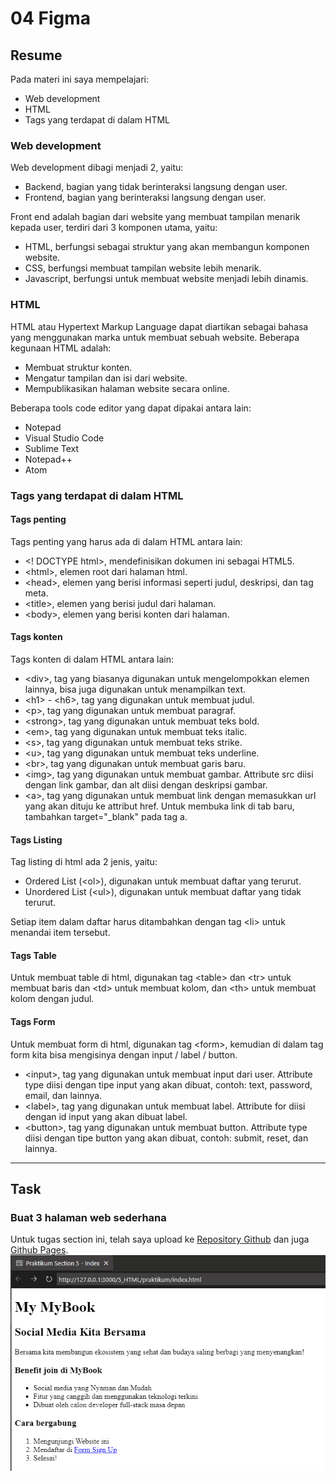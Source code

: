 # 04 Figma

## Resume

Pada materi ini saya mempelajari:

-   Web development
-   HTML
-   Tags yang terdapat di dalam HTML

### Web development

Web development dibagi menjadi 2, yaitu:

-   Backend, bagian yang tidak berinteraksi langsung dengan user.
-   Frontend, bagian yang berinteraksi langsung dengan user.

Front end adalah bagian dari website yang membuat tampilan menarik kepada user, terdiri dari 3 komponen utama, yaitu:

-   HTML, berfungsi sebagai struktur yang akan membangun komponen website.
-   CSS, berfungsi membuat tampilan website lebih menarik.
-   Javascript, berfungsi untuk membuat website menjadi lebih dinamis.

### HTML

HTML atau Hypertext Markup Language dapat diartikan sebagai bahasa yang menggunakan marka untuk membuat sebuah website.
Beberapa kegunaan HTML adalah:

-   Membuat struktur konten.
-   Mengatur tampilan dan isi dari website.
-   Mempublikasikan halaman website secara online.

Beberapa tools code editor yang dapat dipakai antara lain:

-   Notepad
-   Visual Studio Code
-   Sublime Text
-   Notepad++
-   Atom

### Tags yang terdapat di dalam HTML

#### Tags penting

Tags penting yang harus ada di dalam HTML antara lain:

-   <! DOCTYPE html>, mendefinisikan dokumen ini sebagai HTML5.
-   \<html>, elemen root dari halaman html.
-   \<head>, elemen yang berisi informasi seperti judul, deskripsi, dan tag meta.
-   \<title>, elemen yang berisi judul dari halaman.
-   \<body>, elemen yang berisi konten dari halaman.

#### Tags konten

Tags konten di dalam HTML antara lain:

-   \<div>, tag yang biasanya digunakan untuk mengelompokkan elemen lainnya, bisa juga digunakan untuk menampilkan text.
-   \<h1> - \<h6>, tag yang digunakan untuk membuat judul.
-   \<p>, tag yang digunakan untuk membuat paragraf.
-   \<strong>, tag yang digunakan untuk membuat teks bold.
-   \<em>, tag yang digunakan untuk membuat teks italic.
-   \<s>, tag yang digunakan untuk membuat teks strike.
-   \<u>, tag yang digunakan untuk membuat teks underline.
-   \<br>, tag yang digunakan untuk membuat garis baru.
-   \<img>, tag yang digunakan untuk membuat gambar. Attribute src diisi dengan link gambar, dan alt diisi dengan deskripsi gambar.
-   \<a>, tag yang digunakan untuk membuat link dengan memasukkan url yang akan dituju ke attribut href. Untuk membuka link di tab baru, tambahkan target="\_blank" pada tag a.

#### Tags Listing

Tag listing di html ada 2 jenis, yaitu:

-   Ordered List (\<ol>), digunakan untuk membuat daftar yang terurut.
-   Unordered List (\<ul>), digunakan untuk membuat daftar yang tidak terurut.

Setiap item dalam daftar harus ditambahkan dengan tag \<li> untuk menandai item tersebut.

#### Tags Table

Untuk membuat table di html, digunakan tag \<table> dan \<tr> untuk membuat baris dan \<td> untuk membuat kolom, dan \<th> untuk membuat kolom dengan judul.

#### Tags Form

Untuk membuat form di html, digunakan tag \<form>, kemudian di dalam tag form kita bisa mengisinya dengan input / label / button.

- \<input>, tag yang digunakan untuk membuat input dari user. Attribute type diisi dengan tipe input yang akan dibuat, contoh: text, password, email, dan lainnya.
- \<label>, tag yang digunakan untuk membuat label. Attribute for diisi dengan id input yang akan dibuat label.
- \<button>, tag yang digunakan untuk membuat button. Attribute type diisi dengan tipe button yang akan dibuat, contoh: submit, reset, dan lainnya.

---

## Task

### Buat 3 halaman web sederhana

Untuk tugas section ini, telah saya upload ke [Repository Github](https://github.com/mbahArip/Assignment-HTML) dan juga [Github Pages](https://mbaharip.github.io/Assignment-HTML/).  
![Index](screenshots/index.png)
